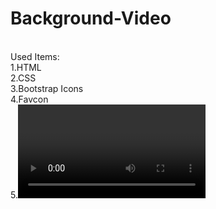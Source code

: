 # Background-Video
<br>
Used Items: <br>
1.HTML <br>
2.CSS <br>
3.Bootstrap Icons <br>
4.Favcon <br>
5.<Video> - Video Tag <br>

[Demo](https://atanu16.github.io/Background-Video/)

